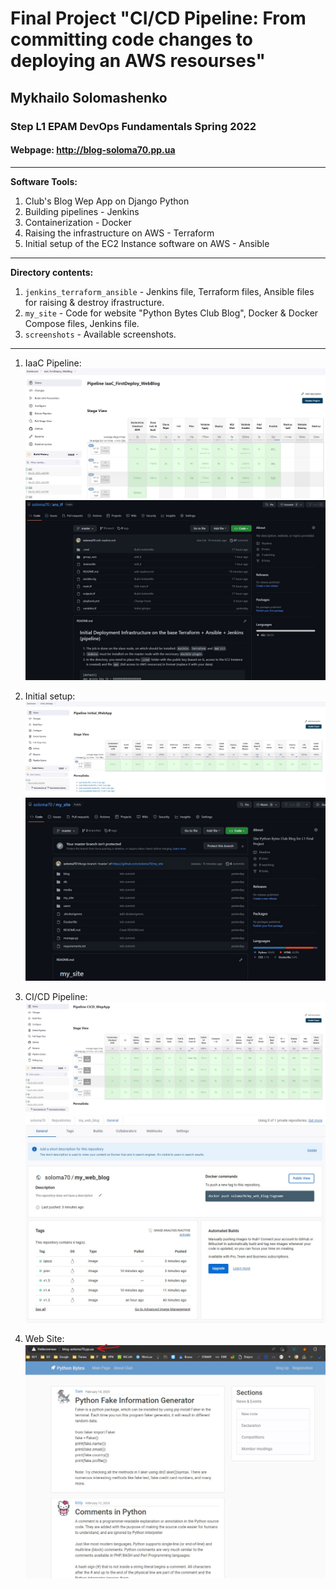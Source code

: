 # Final Project "CI/CD Pipeline: From committing code changes to deploying an AWS resourses"

## Mykhailo Solomashenko

### Step L1  EPAM DevOps Fundamentals Spring 2022
  
#### Webpage: <http://blog-soloma70.pp.ua>
  
---  
**Software Tools:**

1. Club's Blog Wep App on Django Python
2. Building pipelines - Jenkins
3. Containerization - Docker
4. Raising the infrastructure on AWS - Terraform
5. Initial setup of the EC2 Instance software on AWS - Ansible

---
**Directory contents:**

1. `jenkins_terraform_ansible` - Jenkins file, Terraform files, Ansible files for raising & destroy ifrastructure.
2. `my_site` - Code for website "Python Bytes Club Blog", Docker & Docker Compose files, Jenkins file.
3. `screenshots` - Available screenshots.

---

1. IaaC Pipeline:
![](./screenshots/Jenkins_01.jpg)
![](./screenshots/GitHub_01.jpg)

2. Initial setup:
![](./screenshots/Jenkins_02.jpg)
![](./screenshots/GitHub_02.jpg)

3. CI/CD Pipeline:
![](./screenshots/Jenkins_03.jpg)
![](./screenshots/DockerHub_01.jpg)

4. Web Site:
![](./screenshots/my_web_blog_01.jpg)
